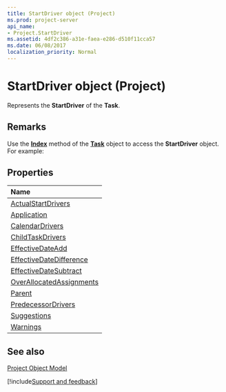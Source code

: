 ```yaml
---
title: StartDriver object (Project)
ms.prod: project-server
api_name:
- Project.StartDriver
ms.assetid: 4df2c386-a31e-faea-e286-d510f11cca57
ms.date: 06/08/2017
localization_priority: Normal
---
```



# StartDriver object (Project)

Represents the  **StartDriver** of the **Task**.


## Remarks

Use the  **[Index](./Project.Task.Index.md)** method of the **[Task](Project.Task.md)** object to access the **StartDriver** object. For example:


## Properties



|Name|
|:-----|
|[ActualStartDrivers](./Project.StartDriver.ActualStartDrivers.md)|
|[Application](./Project.StartDriver.Application.md)|
|[CalendarDrivers](./Project.StartDriver.CalendarDrivers.md)|
|[ChildTaskDrivers](./Project.StartDriver.ChildTaskDrivers.md)|
|[EffectiveDateAdd](./Project.StartDriver.EffectiveDateAdd.md)|
|[EffectiveDateDifference](./Project.StartDriver.EffectiveDateDifference.md)|
|[EffectiveDateSubtract](./Project.StartDriver.EffectiveDateSubtract.md)|
|[OverAllocatedAssignments](./Project.StartDriver.OverAllocatedAssignments.md)|
|[Parent](./Project.StartDriver.Parent.md)|
|[PredecessorDrivers](./Project.StartDriver.PredecessorDrivers.md)|
|[Suggestions](./Project.StartDriver.Suggestions.md)|
|[Warnings](./Project.StartDriver.Warnings.md)|

## See also


[Project Object Model](../project/Concepts/project-object-model.md)

[!include[Support and feedback](~/includes/feedback-boilerplate.md)]